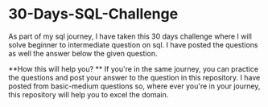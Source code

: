 # 30-Days-SQL-Challenge
As part of my sql journey, I have taken this 30 days challenge where I will solve beginner to intermediate question on sql. I have posted the questions as well the answer below the given question.

**How this will help you? **
If you're in the same journey, you can practice the questions and post your answer to the question in this repository. I have posted from basic-medium questions so, where ever you're in your journey, this repository will help you to excel the domain.
